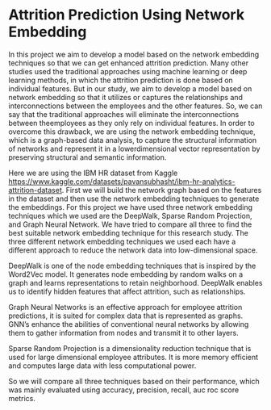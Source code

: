 # Attrition Prediction Using Network Embedding

In this project we aim to develop a model based on the network embedding techniques so that we can get enhanced attrition prediction. Many other studies used the traditional approaches using machine learning or deep learning methods, in which the attrition prediction is done based on individual features. But in our study, we aim to develop a model based on network embedding so that it utilizes or captures the relationships and interconnections between the employees and the other features. So, we can say that the traditional approaches will eliminate the interconnections between theemployees as they only rely on individual features. In order to overcome this drawback, we are using the network embedding technique, which is a graph-based data analysis, to capture the structural information of networks and represent it in a lowerdimensional vector representation by preserving structural and semantic information.

Here we are using the IBM HR dataset from Kaggle https://www.kaggle.com/datasets/pavansubhasht/ibm-hr-analytics-attrition-dataset. First we will build the network graph based on the features in the dataset and then use the network embedding techniques to generate the embeddings. For this project we have used three network embedding techniques which we used are the DeepWalk, Sparse Random Projection, and Graph Neural Network. We have tried to compare all three to find the best suitable network embedding technique for this research study. The three different network embedding techniques we used each have a different approach to reduce the network data into low-dimensional space.

DeepWalk is one of the node embedding techniques that is inspired by the Word2Vec model. It generates node embedding by random walks on a graph and learns representations to retain neighborhood. DeepWalk enables us to identify hidden features that affect attrition, such as relationships.

Graph Neural Networks is an effective approach for employee attrition predictions, it is suited for complex data that is represented as graphs. GNN’s enhance the abilities of conventional neural networks by allowing them to gather information from nodes and transmit it to other layers.

Sparse Random Projection is a dimensionality reduction technique that is used for large dimensional employee attributes. It is more memory efficient and computes large data with less computational power.

So we will compare all three techniques based on their performance, which was mainly evaluated using accuracy, precision, recall, auc roc score metrics.
